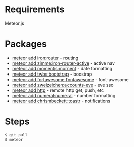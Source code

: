 # Requirements
Meteor.js
# Packages
* [meteor add iron:router](https://atmospherejs.com/iron/router) - routing
* [meteor add zimme:iron-router-active](https://atmospherejs.com/zimme/iron-router-active) - active nav
* [meteor add momentjs:moment](https://atmospherejs.com/momentjs/moment) - date formatting
* [meteor add twbs:bootstrap](https://atmospherejs.com/twbs/bootstrap) - boostrap
* [meteor add fortawesome:fontawesome](https://atmospherejs.com/fortawesome/fontawesome) - font-awesome
* [meteor add zweizeichen:accounts-eve](https://atmospherejs.com/zweizeichen/accounts-eve) - eve sso
* [meteor add http](https://atmospherejs.com/meteor/http) - remote http get, push, etc
* [meteor add numeral:numeral](https://atmospherejs.com/numeral/numeral) - number formatting
* [meteor add chrismbeckett:toastr](https://atmospherejs.com/chrismbeckett/toastr) - notifications

# Steps
```sh
$ git pull
$ meteor
```
